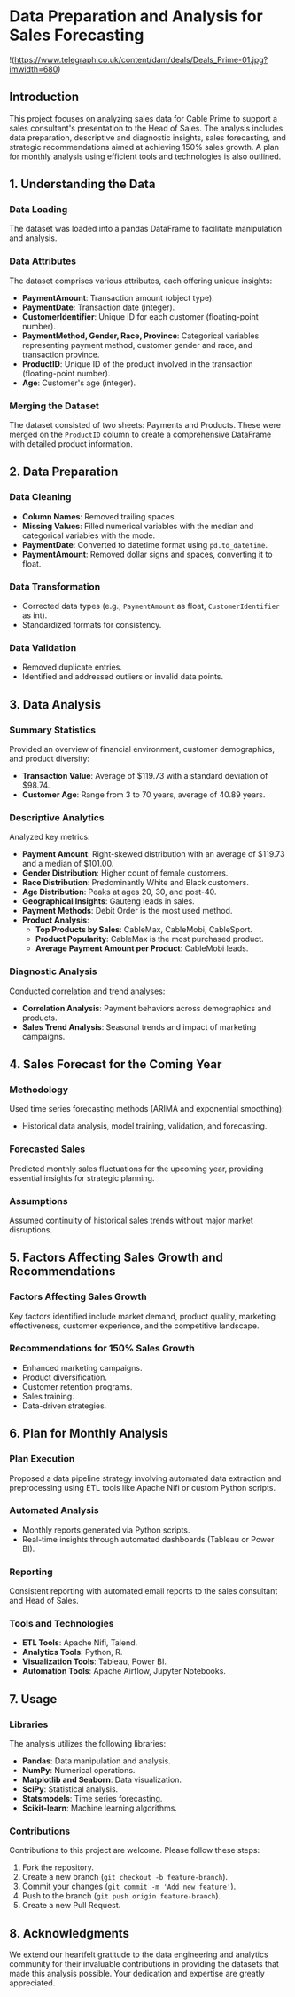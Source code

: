 # Data Preparation and Analysis for Sales Forecasting

!(https://www.telegraph.co.uk/content/dam/deals/Deals_Prime-01.jpg?imwidth=680)

## Introduction

This project focuses on analyzing sales data for Cable Prime to support a sales consultant's presentation to the Head of Sales. The analysis includes data preparation, descriptive and diagnostic insights, sales forecasting, and strategic recommendations aimed at achieving 150% sales growth. A plan for monthly analysis using efficient tools and technologies is also outlined.

## 1. Understanding the Data

### Data Loading

The dataset was loaded into a pandas DataFrame to facilitate manipulation and analysis.

### Data Attributes

The dataset comprises various attributes, each offering unique insights:

- **PaymentAmount**: Transaction amount (object type).
- **PaymentDate**: Transaction date (integer).
- **CustomerIdentifier**: Unique ID for each customer (floating-point number).
- **PaymentMethod, Gender, Race, Province**: Categorical variables representing payment method, customer gender and race, and transaction province.
- **ProductID**: Unique ID of the product involved in the transaction (floating-point number).
- **Age**: Customer's age (integer).

### Merging the Dataset

The dataset consisted of two sheets: Payments and Products. These were merged on the `ProductID` column to create a comprehensive DataFrame with detailed product information.

## 2. Data Preparation

### Data Cleaning

- **Column Names**: Removed trailing spaces.
- **Missing Values**: Filled numerical variables with the median and categorical variables with the mode.
- **PaymentDate**: Converted to datetime format using `pd.to_datetime`.
- **PaymentAmount**: Removed dollar signs and spaces, converting it to float.

### Data Transformation

- Corrected data types (e.g., `PaymentAmount` as float, `CustomerIdentifier` as int).
- Standardized formats for consistency.

### Data Validation

- Removed duplicate entries.
- Identified and addressed outliers or invalid data points.

## 3. Data Analysis

### Summary Statistics

Provided an overview of financial environment, customer demographics, and product diversity:

- **Transaction Value**: Average of $119.73 with a standard deviation of $98.74.
- **Customer Age**: Range from 3 to 70 years, average of 40.89 years.

### Descriptive Analytics

Analyzed key metrics:

- **Payment Amount**: Right-skewed distribution with an average of $119.73 and a median of $101.00.
- **Gender Distribution**: Higher count of female customers.
- **Race Distribution**: Predominantly White and Black customers.
- **Age Distribution**: Peaks at ages 20, 30, and post-40.
- **Geographical Insights**: Gauteng leads in sales.
- **Payment Methods**: Debit Order is the most used method.
- **Product Analysis**:
  - **Top Products by Sales**: CableMax, CableMobi, CableSport.
  - **Product Popularity**: CableMax is the most purchased product.
  - **Average Payment Amount per Product**: CableMobi leads.

### Diagnostic Analysis

Conducted correlation and trend analyses:

- **Correlation Analysis**: Payment behaviors across demographics and products.
- **Sales Trend Analysis**: Seasonal trends and impact of marketing campaigns.

## 4. Sales Forecast for the Coming Year

### Methodology

Used time series forecasting methods (ARIMA and exponential smoothing):

- Historical data analysis, model training, validation, and forecasting.

### Forecasted Sales

Predicted monthly sales fluctuations for the upcoming year, providing essential insights for strategic planning.

### Assumptions

Assumed continuity of historical sales trends without major market disruptions.

## 5. Factors Affecting Sales Growth and Recommendations

### Factors Affecting Sales Growth

Key factors identified include market demand, product quality, marketing effectiveness, customer experience, and the competitive landscape.

### Recommendations for 150% Sales Growth

- Enhanced marketing campaigns.
- Product diversification.
- Customer retention programs.
- Sales training.
- Data-driven strategies.

## 6. Plan for Monthly Analysis

### Plan Execution

Proposed a data pipeline strategy involving automated data extraction and preprocessing using ETL tools like Apache Nifi or custom Python scripts.

### Automated Analysis

- Monthly reports generated via Python scripts.
- Real-time insights through automated dashboards (Tableau or Power BI).

### Reporting

Consistent reporting with automated email reports to the sales consultant and Head of Sales.

### Tools and Technologies

- **ETL Tools**: Apache Nifi, Talend.
- **Analytics Tools**: Python, R.
- **Visualization Tools**: Tableau, Power BI.
- **Automation Tools**: Apache Airflow, Jupyter Notebooks.

## 7. Usage

### Libraries

The analysis utilizes the following libraries:

- **Pandas**: Data manipulation and analysis.
- **NumPy**: Numerical operations.
- **Matplotlib and Seaborn**: Data visualization.
- **SciPy**: Statistical analysis.
- **Statsmodels**: Time series forecasting.
- **Scikit-learn**: Machine learning algorithms.

### Contributions

Contributions to this project are welcome. Please follow these steps:

1. Fork the repository.
2. Create a new branch (`git checkout -b feature-branch`).
3. Commit your changes (`git commit -m 'Add new feature'`).
4. Push to the branch (`git push origin feature-branch`).
5. Create a new Pull Request.

## 8. Acknowledgments

We extend our heartfelt gratitude to the data engineering and analytics community for their invaluable contributions in providing the datasets that made this analysis possible. Your dedication and expertise are greatly appreciated.
